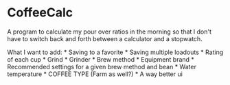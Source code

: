 # CoffeeCalc
A program to calculate my pour over ratios in the morning so that I don't have to switch back and forth between a calculator and a stopwatch.

What I want to add:
    * Saving to a favorite
    * Saving multiple loadouts
    * Rating of each cup
    * Grind
    * Grinder
    * Brew method
    * Equipment brand
    * Recommended settings for a given brew method and bean
    * Water temperature
    * COFFEE TYPE (Farm as well?)
    * A way better ui 
